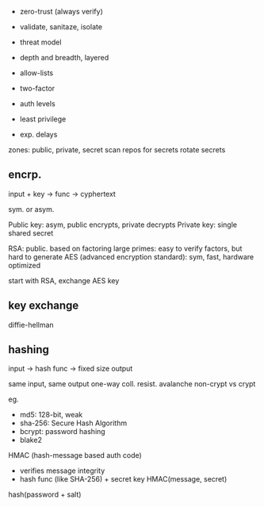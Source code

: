 ---
---
- zero-trust (always verify)
- validate, sanitaze, isolate

- threat model
- depth and breadth, layered

- allow-lists
- two-factor
- auth levels
- least privilege

- exp. delays

zones: public, private, secret
scan repos for secrets
rotate secrets


## encrp.
input + key -> func -> cyphertext

sym. or asym.

Public key: asym, public encrypts, private decrypts
Private key: single shared secret

RSA: public. based on factoring large primes: easy to verify factors, but hard to generate
AES (advanced encryption standard): sym, fast, hardware optimized

start with RSA, exchange AES key

## key exchange
diffie-hellman

## hashing
input -> hash func -> fixed size output

same input, same output
one-way
coll. resist.
avalanche
non-crypt vs crypt

eg.
- md5: 128-bit, weak
- sha-256: Secure Hash Algorithm
- bcrypt: password hashing
- blake2

HMAC (hash-message based auth code)
- verifies message integrity
- hash func (like SHA-256) + secret key  HMAC(message, secret)

hash(password + salt)
